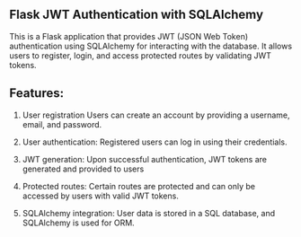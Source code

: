 ## Flask JWT Authentication with SQLAlchemy

<p> This is a Flask application that provides JWT (JSON Web Token) authentication using SQLAlchemy for interacting with the database. It allows users to register, login, and access protected routes by validating JWT tokens.</p>

## Features:
1. User registration
   Users can create an account by providing a username, email, and password. <br>

2. User authentication: Registered users can log in    using their credentials. <br>
 3. JWT generation: Upon successful authentication, JWT tokens are generated and provided to users

 4. Protected routes: Certain routes are protected and can only be accessed by users with valid JWT tokens.

 5. SQLAlchemy integration: User data is stored in a SQL database, and SQLAlchemy is used for ORM.

    


